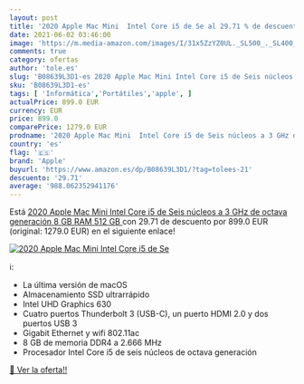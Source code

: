 ```yaml
---
layout: post
title: '2020 Apple Mac Mini  Intel Core i5 de Se al 29.71 % de descuento'
date: 2021-06-02 03:46:00
image: 'https://m.media-amazon.com/images/I/31x5ZzYZ0UL._SL500_._SL400_.jpg'
comments: true
category: ofertas
author: 'tole.es'
slug: 'B08639L3D1-es 2020 Apple Mac Mini Intel Core i5 de Seis núcleos a 3 GHz...'
sku: 'B08639L3D1-es'
tags: [ 'Informática','Portátiles','apple', ]
actualPrice: 899.0 EUR
currency: EUR
price: 899.0
comparePrice: 1279.0 EUR
prodname: '2020 Apple Mac Mini  Intel Core i5 de Seis núcleos a 3 GHz de octava generación  8 GB RAM  512 GB '
country: 'es'
flag: '🇪🇸'
brand: 'Apple'
buyurl: 'https://www.amazon.es/dp/B08639L3D1/?tag=tolees-21'
descuento: '29.71'
average: '988.062352941176'
---
```


Está [2020 Apple Mac Mini  Intel Core i5 de Seis núcleos a 3 GHz de octava generación  8 GB RAM  512 GB ](https://www.amazon.es/dp/B08639L3D1/?tag=tolees-21) con 29.71 de descuento por 899.0 EUR (original: 1279.0 EUR) en el siguiente enlace!

[![2020 Apple Mac Mini  Intel Core i5 de Se](https://m.media-amazon.com/images/I/31x5ZzYZ0UL._SL500_._SL400_.jpg)](https://www.amazon.es/dp/B08639L3D1/?tag=tolees-21)

ℹ️:

- La última versión de macOS
- Almacenamiento SSD ultrarrápido
- Intel UHD Graphics 630
- Cuatro puertos Thunderbolt 3 (USB-C), un puerto HDMI 2.0 y dos puertos USB 3
- Gigabit Ethernet y wifi 802.11ac
- 8 GB de memoria DDR4 a 2.666 MHz
- Procesador Intel Core i5 de seis núcleos de octava generación

[🛒 Ver la oferta!!](https://www.amazon.es/dp/B08639L3D1/?tag=tolees-21)
